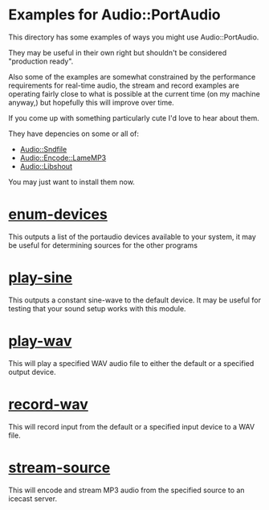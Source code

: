 # Examples for Audio::PortAudio

This directory has some examples of ways you might use
Audio::PortAudio.

They may be useful in their own right but shouldn't be
considered "production ready".

Also some of the examples are somewhat constrained by the performance
requirements for real-time audio, the stream and record examples are
operating fairly close to what is possible at the current time (on
my machine anyway,) but hopefully this will improve over time.

If you come up with something particularly cute I'd love to hear about them.


They have depencies on some or all of:

*	[Audio::Sndfile](https://github.com/jonathanstowe/Audio-Sndfile)
*	[Audio::Encode::LameMP3](https://github.com/jonathanstowe/Audio-Encode-LameMP3)
*	[Audio::Libshout](https://github.com/jonathanstowe/Audio-Libshout)

You may just want to install them now.

# [enum-devices](enum-devices)

This outputs a list of the portaudio devices available to your system, it may be
useful for determining sources for the other programs

# [play-sine](play-sine)

This outputs a constant sine-wave to the default device.  It may be useful for
testing that your sound setup works with this module.

# [play-wav](play-wav)

This will play a specified WAV audio file to either the default or a specified
output device.

# [record-wav](record-wav)

This will record input from the default or a specified input device to a WAV
file.

# [stream-source](stream-source)

This will encode and stream MP3 audio from the specified source to an icecast
server.

